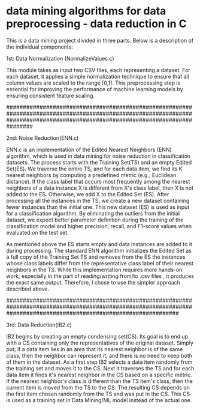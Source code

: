 # data mining algorithms for data preprocessing - data reduction in C 

This is a data mining project divided in three parts.  Below is a description of the individual components:

1st: Data Normalization (NormalizeValues.c)

This module takes as input two CSV files, each representing a dataset. For each dataset, it applies a simple normalization technique to ensure that all column values are scaled to the range [0,1]. This preprocessing step is essential for improving the performance of machine learning models by ensuring consistent feature scaling.

################################################################################################################################################################################

2nd: Noise Reduction(ENN.c)

ENN.c is an implementation of the Edited Nearest Neighbors (ENN) algorithm, which is used in data mining for noise reduction in classification datasets. The process starts with the Training Set(TS) and an empty Edited Set(ES). We traverse the entire TS, and for each data item, we find its K nearest neighbors by computing a predefined metric (e.g., Euclidean distance). If the class label that occurs most frequently among the nearest neighbors of a data instance X is different from X's class label, then X is not added to the ES. Otherwise, we add X to the Edited Set (ES). After processing all the instances in the TS, we create a new dataset containing fewer instances than the initial one. This new dataset (ES) is used as input for a classification algorithm. By eliminating the outliers from the initial dataset, we expect better parameter definition during the training of the classification model and higher precision, recall, and F1-score values when evaluated on the test set.

As mentioned above the ES starts empty and data instances are added to it during processing. The standard ENN algorithm initializes the Edited Set as a full copy of the Training Set TS and removes from the ES the instances whose  class labels differ from the representative class label of their nearest neighbors in the TS. While this implementation requires more hands-on work, especially in the part of  reading/writing from/to .csv files , it produces the exact same output. Therefore, I chose to use the simpler approach described above.

####################################################################################################################################################################

3rd: Data Reduction(IB2.c)

IB2 begins by creating an empty condensing set(CS). Its goal is to end up with a CS containing only the representatives of the original dataset. Simply put, if a data item lies in an area that its nearest neighbor is of the same class, then the neighbor can represent it, and there is no need to keep both of them in the dataset. As a first step IB2 selects a data item randomly from the training set and moves it to the CS. Next it traverses the TS  and for each data item it finds it's nearest neighbor in the CS based on a specific metric. If the nearest neighbor's class is different than the TS item's class, then the current item is moved from the TS to the CS. The resulting CS depends on the first item chosen randomly from the TS and was put in the CS. This CS is used as a training set in Data Mining/ML model instead of the actual one.
